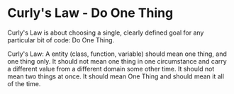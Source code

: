 # Curly's Law - Do One Thing

Curly's Law is about choosing a single, clearly defined goal for any particular bit of code: Do One Thing.

Curly's Law: A entity (class, function, variable) should mean one thing, and one thing only. It should not mean one thing in one circumstance and carry a different value from a different domain some other time. It should not mean two things at once. It should mean One Thing and should mean it all of the time.

